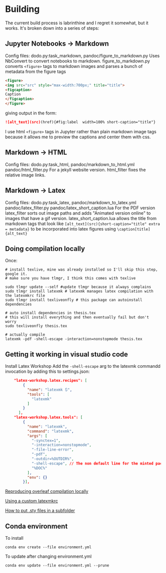 # Building
The current build process is labrinthine and I regret it somewhat, but it works. It's broken down into a series of steps:

## Jupyter Notebooks -> Markdown
Config files: dodo.py:task_markdown, pandoc/figure_to_markdown.py
Uses NbConvert to convert notebooks to markdown.
figure_to_markdown.py converts `<figure>` tags to markdown images and parses a bunch of metadata from the figure tags 
```html
<figure>
<img src="src" style="max-width:700px;" title="title">
<figcaption>
Caption
</figcaption>
</figure>
```
giving output in the form:
```markdown
![alt_text](src)(href){#fig:label  width=100% short-caption="title"}
```
I use html `<figure>` tags in Jupyter rather than plain markdown image tags because it allows me to preview the captions and center them with css.

## Markdown -> HTML
Config files: dodo.py:task_html, pandoc/markdown_to_html.yml pandoc/html_filter.py
For a jekyll website version. 
html_filter fixes the relative image links.

## Markdown -> Latex 
Config files: dodo.py:task_latex, pandoc/markdown_to_latex.yml pandoc/latex_filter.py pandoc/latex_short_caption.lua
For the PDF version
latex_filter sorts out image paths and adds "Animated version online" to images that have a gif version.
latex_short_caption.lua allows the title from markdown tags that look like `[alt_text](src){short-caption="title" extra = metadata}` to be incorporated into latex figures using `\caption[title]{alt_text}`

## Doing compilation locally
Once:
```
# install texlive, mine was already installed so I'll skip this step, google it.
# make sure you have tlmgr, I think this comes with texlive

sudo tlmgr update --self #update tlmgr because it always complains
sudo tlmgr install latexmk # latexmk manages latex compilation with the latexmkrc file
sudo tlmgr install texliveonfly # this package can autoinstall dependencies

# auto install dependencies in thesis.tex
# this will install everything and then eventually fail but don't worry
sudo texliveonfly thesis.tex 

# actually compile
latexmk -pdf -shell-escape -interaction=nonstopmode thesis.tex
```

## Getting it working in visual studio code
Install Latex Workshop
Add the `-shell-escape` arg to the latexmk commandd invocation by adding this to settings.json:
```json
    "latex-workshop.latex.recipes": [
        {
          "name": "latexmk 🔃",
          "tools": [
            "latexmk"
          ]
        }
      ],
    "latex-workshop.latex.tools": [
        {
          "name": "latexmk",
          "command": "latexmk",
          "args": [
            "-synctex=1",
            "-interaction=nonstopmode",
            "-file-line-error",
            "-pdf",
            "-outdir=%OUTDIR%",
            "-shell-escape", // The non default line for the minted package  to work
            "%DOC%"
          ],
          "env": {}
        }],
```

[Reproducing overleaf compilation locally]()

[Using a custom latexmkrc](https://www.overleaf.com/learn/how-to/How_does_Overleaf_compile_my_project%3F)

[How to put .sty files in a subfolder](https://www.overleaf.com/learn/latex/Questions/I_have_a_lot_of_.cls%2C_.sty%2C_.bst_files%2C_and_I_want_to_put_them_in_a_folder_to_keep_my_project_uncluttered._But_my_project_is_not_finding_them_to_compile_correctly)


## Conda environment
To install 
```
conda env create --file environment.yml
```

To update after changing environment.yml
```
conda env update --file environment.yml --prune
```